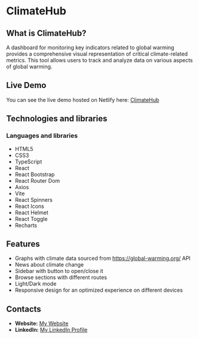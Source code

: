 # ClimateHub

## What is ClimateHub?
A dashboard for monitoring key indicators related to global warming provides a comprehensive visual representation of critical climate-related metrics. This tool allows users to track and analyze data on various aspects of global warming.

## Live Demo
You can see the live demo hosted on Netlify here: [ClimateHub](https://climatehub.netlify.app)

## Technologies and libraries

### Languages and libraries
- HTML5
- CSS3
- TypeScript
- React
- React Bootstrap
- React Router Dom
- Axios
- Vite
- React Spinners
- React Icons
- React Helmet
- React Toggle
- Recharts

## Features
- Graphs with climate data sourced from https://global-warming.org/ API
- News about climate change
- Sidebar with button to open/close it
- Browse sections with different routes
- Light/Dark mode
- Responsive design for an optimized experience on different devices

## Contacts
- **Website:** [My Website](#)
- **LinkedIn:** [My LinkedIn Profile](#)